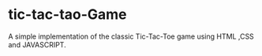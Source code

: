 # tic-tac-tao-Game
A simple implementation of the classic Tic-Tac-Toe game using HTML ,CSS and JAVASCRIPT.
